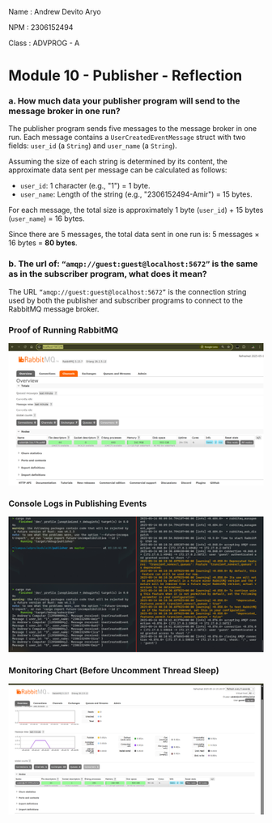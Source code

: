 Name    : Andrew Devito Aryo

NPM     : 2306152494

Class   : ADVPROG - A


# Module 10 - Publisher - Reflection
### a. How much data your publisher program will send to the message broker in one run? 
The publisher program sends five messages to the message broker in one run. Each message contains a `UserCreatedEventMessage` struct with two fields: `user_id` (a `String`) and `user_name` (a `String`). 

Assuming the size of each string is determined by its content, the approximate data sent per message can be calculated as follows:
- `user_id`: 1 character (e.g., "1") = 1 byte.
- `user_name`: Length of the string (e.g., "2306152494-Amir") = 15 bytes.

For each message, the total size is approximately 1 byte (`user_id`) + 15 bytes (`user_name`) = 16 bytes.

Since there are 5 messages, the total data sent in one run is:
5 messages × 16 bytes = **80 bytes**.

### b. The url of: `“amqp://guest:guest@localhost:5672”` is the same as in the subscriber program, what does it mean?
The URL `“amqp://guest:guest@localhost:5672”` is the connection string used by both the publisher and subscriber programs to connect to the RabbitMQ message broker.


### Proof of Running RabbitMQ
![alt text](image.png)

### Console Logs in Publishing Events
![alt text](image-1.png)

### Monitoring Chart (Before Uncomment Thread Sleep)
![alt text](image-3.png)